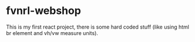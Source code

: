 # fvnrl-webshop

This is my first react project, there is some hard coded stuff (like using html br element and vh/vw measure units).
